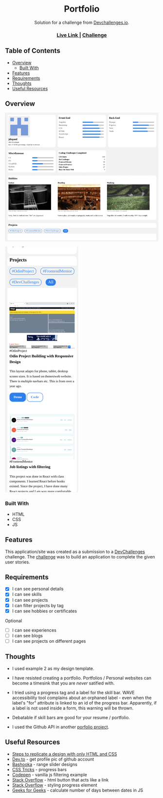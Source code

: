 <h1 align="center">Portfolio</h1>

<div align="center">
   Solution for a challenge from  <a href="http://devchallenges.io" target="_blank">Devchallenges.io</a>.
</div>

<div align="center">
  <h3>
    <a href="https://jdegand.github.io/devchallenges-portfolio">
      Live Link
    </a>
    <span> | </span>
    <a href="https://legacy.devchallenges.io/challenges/5ZnOYsSXM24JWnCsNFlt">
      Challenge
    </a>
  </h3>
</div>

## Table of Contents

- [Overview](#overview)
  - [Built With](#built-with)
- [Features](#features)
- [Requirements](#requirements)
- [Thoughts](#thoughts)
- [Useful Resources](#useful-resources)

## Overview

![](devchallenges-portfolio.png "outdated challenge numbers")

![](devchallenges-portfolio-mobile.png)

### Built With

- HTML
- CSS
- JS

## Features

This application/site was created as a submission to a [DevChallenges](https://devchallenges.io/challenges) challenge. The [challenge](https://legacy.devchallenges.io/challenges/5ZnOYsSXM24JWnCsNFlt) was to build an application to complete the given user stories.

## Requirements 

- [x] I can see personal details
- [x] I can see skills
- [x] I can see projects
- [x] I can filter projects by tag
- [x] I can see hobbies or certificates

Optional
- [ ] I can see experiences
- [ ] I can see blogs
- [ ] I can see projects on different pages

## Thoughts 

- I used example 2 as my design template.

- I have resisted creating a portfolio.  Portfolios / Personal websites can become a timesink that you are *never* satified with.

- I tried using a progress tag and a label for the skill bar.  WAVE accessibility tool complains about an orphaned label - even when the label's "for" attribute is linked to an id of the progress bar.  Apparently, if a label is not used inside a form, this warning will be thrown.  

- Debatable if skill bars are good for your resume / portfolio.

- I used the Github API in another [porfolio project](https://github.com/jdegand/odin-project-personal-portfolio).  

## Useful Resources

- [Steps to replicate a design with only HTML and CSS](https://devchallenges-blogs.web.app/how-to-replicate-design/)
- [Dev.to](https://dev.to/10xlearner/how-to-get-the-profile-picture-of-a-github-account-1d82) - get profile pic of github account
- [Bashooka](https://bashooka.com/coding/25-amazing-css-range-slider-designs/) - range slider designs
- [CSS Tricks](https://css-tricks.com/css3-progress-bars/) - progress bars
- [Codepen](https://codepen.io/vskand/pen/MWKKKYK) - vanilla js filtering example
- [Stack Overflow](https://stackoverflow.com/questions/2906582/how-to-create-an-html-button-that-acts-like-a-link) - html button that acts like a link
- [Stack Overflow](https://stackoverflow.com/questions/42290719/custom-styling-progress-bar-in-css) - styling progress element
- [Geeks for Geeks](https://www.geeksforgeeks.org/how-to-calculate-the-number-of-days-between-two-dates-in-javascript/) - calculate number of days between dates in JS
